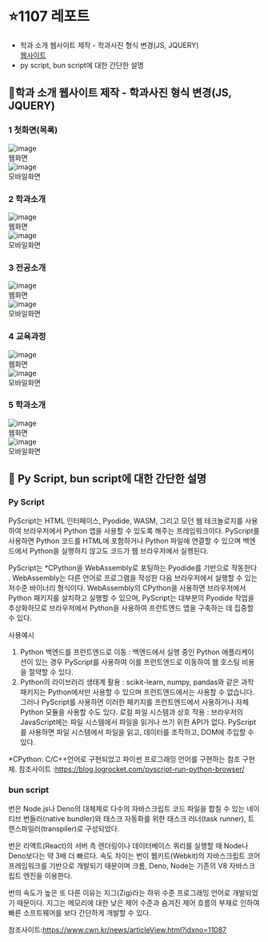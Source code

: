 
# ⭐1107 레포트
- 학과 소개 웹사이트 제작 - 학과사진 형식 변경(JS, JQUERY) <br>
<a href="https://seungachoi0925.github.io/cordova/1107/index.html">웹사이트</a> <br>
- py script, bun script에 대한 간단한 설명

## 📑학과 소개 웹사이트 제작 - 학과사진 형식 변경(JS, JQUERY)
### 1 첫화면(목록)
![image](https://github.com/SEUNGACHOI0925/cordova/assets/112832677/31cfbd84-d352-4473-ba85-21701a8848a4) <br>웹화면<br>
![image](https://github.com/SEUNGACHOI0925/cordova/assets/112832677/58aea9a1-143f-4119-a7cb-4bc95feca099)
<br>모바일화면<br>

### 2 학과소개
![image](https://github.com/SEUNGACHOI0925/cordova/assets/112832677/ff1b7a57-697b-49ca-a050-9e5e36cf4433) <br>웹화면<br>
![image](https://github.com/SEUNGACHOI0925/cordova/assets/112832677/6164f417-af9e-474e-8027-0fcd42c0fc87)
<br>모바일화면<br>

### 3 전공소개
![image](https://github.com/SEUNGACHOI0925/cordova/assets/112832677/360110ef-e83a-4bbe-b937-a369d3f68b3a) <br>웹화면<br>
![image](https://github.com/SEUNGACHOI0925/cordova/assets/112832677/2bd6baf2-2911-4016-9028-a32ac08beadb)
<br>모바일화면<br>

### 4 교육과정
![image](https://github.com/SEUNGACHOI0925/cordova/assets/112832677/d8463d8f-25fb-4617-906d-f6c578085bf1) <br>웹화면<br>
![image](https://github.com/SEUNGACHOI0925/cordova/assets/112832677/9620ae27-5259-4d55-ae13-67feb064f86a)
<br>모바일화면<br>

### 5 학과소개
![image](https://github.com/SEUNGACHOI0925/cordova/assets/112832677/bd1c921d-de2b-420a-9c75-938c36fdbcee)
 <br>웹화면<br>
![image](https://github.com/SEUNGACHOI0925/cordova/assets/112832677/63f48b3c-6d28-4af7-a4d3-84dd7ec189bb)
<br>모바일화면<br>

## 📜 Py Script, bun script에 대한 간단한 설명
### Py Script

PyScript는 HTML 인터페이스, Pyodide, WASM, 그리고 모던 웹 테크놀로지를 사용하여 브라우저에서 Python 앱을 사용할 수 있도록 해주는 프레임워크이다.
PyScript를 사용하면 Python 코드를 HTML에 포함하거나 Python 파일에 연결할 수 있으며 백엔드에서 Python을 실행하지 않고도 코드가 웹 브라우저에서 실행된다.

PyScript는 *CPython을 WebAssembly로 포팅하는 Pyodide를 기반으로 작동한다 . WebAssembly는 다른 언어로 프로그램을 작성한 다음 브라우저에서 실행할 수 있는 저수준 바이너리 형식이다. WebAssembly의 CPython을 사용하면 브라우저에서 Python 패키지를 설치하고 실행할 수 있으며, PyScript는 대부분의 Pyodide 작업을 추상화하므로 브라우저에서 Python을 사용하여 프런트엔드 앱을 구축하는 데 집중할 수 있다.

사용예시
 1. Python 백엔드를 프런트엔드로 이동 : 백엔드에서 실행 중인 Python 애플리케이션이 있는 경우 PyScript를 사용하여 이를 프런트엔드로 이동하여 웹 호스팅 비용을 절약할 수 있다.
 2. Python의 라이브러리 생태계 활용 : scikit-learn, numpy, pandas와 같은 과학 패키지는 Python에서만 사용할 수 있으며 프런트엔드에서는 사용할 수 없습니다. 그러나 PyScript를 사용하면 이러한 패키지를 프런트엔드에서 사용하거나 자체 Python 모듈을 사용할 수도 있다.
로컬 파일 시스템과 상호 작용 : 브라우저의 JavaScript에는 파일 시스템에서 파일을 읽거나 쓰기 위한 API가 없다. PyScript를 사용하면 파일 시스템에서 파일을 읽고, 데이터를 조작하고, DOM에 주입할 수 있다.

*CPython: C/C++언어로 구현되었고 파이썬 프로그래밍 언어를 구현하는 참조 구현체.
 참조사이트 :https://blog.logrocket.com/pyscript-run-python-browser/
 
### bun script

번은 Node.js나 Deno의 대체제로 다수의 자바스크립트 코드 파일을 합칠 수 있는 네이티브 번들러(native bundler)와 태스크 자동화를 위한 태스크 러너(task runner), 트랜스파일러(transpiler)로 구성되었다.

번은 리액트(React)의 서버 측 렌더링이나 데이터베이스 쿼리를 실행할 때 Node나 Deno보다는 약 3배 더 빠르다. 속도 차이는 번이 웹키트(Webkit)의 자바스크립트 코어 프레임워크를 기반으로 개발되기 때문이며 크롬, Deno, Node는 기존의 V8 자바스크립트 엔진을 이용한다.

번의 속도가 높은 또 다른 이유는 지그(Zig)라는 하위 수준 프로그래밍 언어로 개발되었기 때문이다. 지그는 메모리에 대한 낮은 제어 수준과 숨겨진 제어 흐름의 부재로 인하여 빠른 소프트웨어를 보다 간단하게 개발할 수 있다.

참조사이트:https://www.cwn.kr/news/articleView.html?idxno=11087

